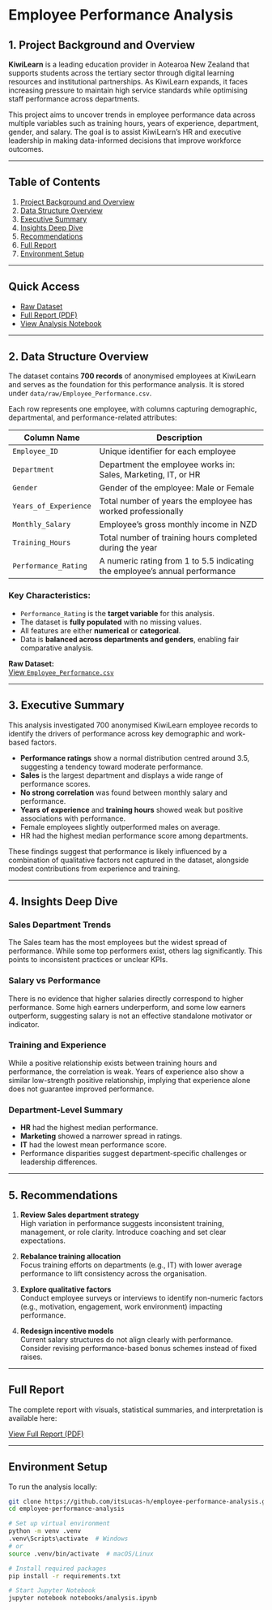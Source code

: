# Employee Performance Analysis

## 1. Project Background and Overview

**KiwiLearn** is a leading education provider in Aotearoa New Zealand that supports students across the tertiary sector through digital learning resources and institutional partnerships. As KiwiLearn expands, it faces increasing pressure to maintain high service standards while optimising staff performance across departments.

This project aims to uncover trends in employee performance data across multiple variables such as training hours, years of experience, department, gender, and salary. The goal is to assist KiwiLearn’s HR and executive leadership in making data-informed decisions that improve workforce outcomes.

---

## Table of Contents

1. [Project Background and Overview](#1-project-background-and-overview)  
2. [Data Structure Overview](#2-data-structure-overview)  
3. [Executive Summary](#3-executive-summary)  
4. [Insights Deep Dive](#4-insights-deep-dive)  
5. [Recommendations](#5-recommendations)  
6. [Full Report](#6-full-report)  
7. [Environment Setup](#7-environment-setup)  

---

## Quick Access

- [Raw Dataset](https://github.com/itsLucas-h/employee-performance-analysis/tree/main/data/raw)  
- [Full Report (PDF)](https://github.com/itsLucas-h/employee-performance-analysis/tree/main/reports)  
- [View Analysis Notebook](https://github.com/itsLucas-h/employee-performance-analysis/blob/main/notebooks/01_data_analysis.ipynb)

---

## 2. Data Structure Overview

The dataset contains **700 records** of anonymised employees at KiwiLearn and serves as the foundation for this performance analysis. It is stored under `data/raw/Employee_Performance.csv`.

Each row represents one employee, with columns capturing demographic, departmental, and performance-related attributes:

| Column Name           | Description                                                                 |
|-----------------------|-----------------------------------------------------------------------------|
| `Employee_ID`         | Unique identifier for each employee                                         |
| `Department`          | Department the employee works in: Sales, Marketing, IT, or HR              |
| `Gender`              | Gender of the employee: Male or Female                                      |
| `Years_of_Experience` | Total number of years the employee has worked professionally                |
| `Monthly_Salary`      | Employee’s gross monthly income in NZD                                      |
| `Training_Hours`      | Total number of training hours completed during the year                    |
| `Performance_Rating`  | A numeric rating from 1 to 5.5 indicating the employee’s annual performance |

### Key Characteristics:
- `Performance_Rating` is the **target variable** for this analysis.
- The dataset is **fully populated** with no missing values.
- All features are either **numerical** or **categorical**.
- Data is **balanced across departments and genders**, enabling fair comparative analysis.

**Raw Dataset:**  
[View `Employee_Performance.csv`](https://github.com/itsLucas-h/employee-performance-analysis/tree/main/data/raw)

---

## 3. Executive Summary

This analysis investigated 700 anonymised KiwiLearn employee records to identify the drivers of performance across key demographic and work-based factors.

- **Performance ratings** show a normal distribution centred around 3.5, suggesting a tendency toward moderate performance.
- **Sales** is the largest department and displays a wide range of performance scores.
- **No strong correlation** was found between monthly salary and performance.
- **Years of experience** and **training hours** showed weak but positive associations with performance.
- Female employees slightly outperformed males on average.
- HR had the highest median performance score among departments.

These findings suggest that performance is likely influenced by a combination of qualitative factors not captured in the dataset, alongside modest contributions from experience and training.

---

## 4. Insights Deep Dive

### Sales Department Trends
The Sales team has the most employees but the widest spread of performance. While some top performers exist, others lag significantly. This points to inconsistent practices or unclear KPIs.

### Salary vs Performance
There is no evidence that higher salaries directly correspond to higher performance. Some high earners underperform, and some low earners outperform, suggesting salary is not an effective standalone motivator or indicator.

### Training and Experience
While a positive relationship exists between training hours and performance, the correlation is weak. Years of experience also show a similar low-strength positive relationship, implying that experience alone does not guarantee improved performance.

### Department-Level Summary
- **HR** had the highest median performance.
- **Marketing** showed a narrower spread in ratings.
- **IT** had the lowest mean performance score.
- Performance disparities suggest department-specific challenges or leadership differences.

---

## 5. Recommendations

1. **Review Sales department strategy**  
   High variation in performance suggests inconsistent training, management, or role clarity. Introduce coaching and set clear expectations.

2. **Rebalance training allocation**  
   Focus training efforts on departments (e.g., IT) with lower average performance to lift consistency across the organisation.

3. **Explore qualitative factors**  
   Conduct employee surveys or interviews to identify non-numeric factors (e.g., motivation, engagement, work environment) impacting performance.

4. **Redesign incentive models**  
   Current salary structures do not align clearly with performance. Consider revising performance-based bonus schemes instead of fixed raises.

---

## Full Report

The complete report with visuals, statistical summaries, and interpretation is available here:

[View Full Report (PDF)](https://github.com/itsLucas-h/employee-performance-analysis/tree/main/reports)

---

## Environment Setup

To run the analysis locally:

```bash
git clone https://github.com/itsLucas-h/employee-performance-analysis.git
cd employee-performance-analysis

# Set up virtual environment
python -m venv .venv
.venv\Scripts\activate  # Windows
# or
source .venv/bin/activate  # macOS/Linux

# Install required packages
pip install -r requirements.txt

# Start Jupyter Notebook
jupyter notebook notebooks/analysis.ipynb
